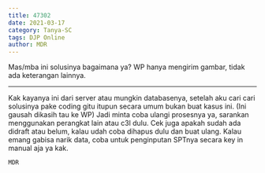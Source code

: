 ```yaml
---
title: 47302
date: 2021-03-17
category: Tanya-SC
tags: DJP Online
author: MDR
---
```


Mas/mba ini solusinya bagaimana ya? WP hanya mengirim gambar, tidak ada keterangan lainnya.

---

Kak kayanya ini dari server atau mungkin databasenya, setelah aku cari cari solusinya pake coding gitu itupun secara umum bukan buat kasus ini. (Ini gausah dikasih tau ke WP) Jadi minta coba ulangi prosesnya ya, sarankan menggunakan perangkat lain atau c3l dulu. Cek juga apakah sudah ada didraft atau belum, kalau udah coba dihapus dulu dan buat ulang. Kalau emang gabisa narik data, coba untuk penginputan SPTnya secara key in manual aja ya kak.

`MDR`
